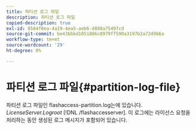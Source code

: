 ```yaml
---
title: 파티션 로그 파일
description: 파티션 로그 파일
copied-description: true
exl-id: 8584f8ea-4a19-4ea5-aeb6-d888a75497cd
source-git-commit: be43bbbd1051886c8979ff590a3197b2a7249b6a
workflow-type: tm+mt
source-wordcount: '29'
ht-degree: 0%

---
```


# 파티션 로그 파일{#partition-log-file}

파티션 로그 파일인 flashaccess-partition.log는에 있습니다. *LicenseServer.Logroot* [!DNL /flashaccesserver]. 이 로그에는 라이선스 요청을 처리하는 동안 생성된 로그 메시지가 포함되어 있습니다.
